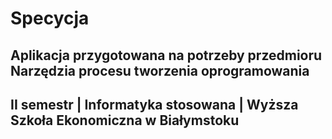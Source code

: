 # Specycja
## Aplikacja przygotowana na potrzeby przedmioru Narzędzia procesu tworzenia oprogramowania
## II semestr | Informatyka stosowana | Wyższa Szkoła Ekonomiczna w Białymstoku
